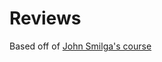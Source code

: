 # Reviews

Based off of [John Smilga's course](https://www.udemy.com/course/react-tutorial-and-projects-course)
